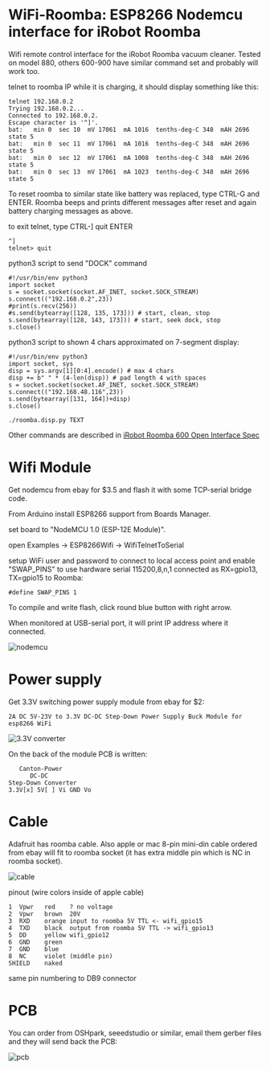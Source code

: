 # WiFi-Roomba: ESP8266 Nodemcu interface for iRobot Roomba

Wifi remote control interface for the iRobot Roomba vacuum cleaner.
Tested on model 880, others 600-900 have similar command
set and probably will work too.

telnet to roomba IP while it is charging, it should display something like this:

    telnet 192.168.0.2
    Trying 192.168.0.2...
    Connected to 192.168.0.2.
    Escape character is '^]'.
    bat:   min 0  sec 10  mV 17061  mA 1016  tenths-deg-C 348  mAH 2696  state 5  
    bat:   min 0  sec 11  mV 17061  mA 1016  tenths-deg-C 348  mAH 2696  state 5  
    bat:   min 0  sec 12  mV 17061  mA 1008  tenths-deg-C 348  mAH 2696  state 5  
    bat:   min 0  sec 13  mV 17061  mA 1023  tenths-deg-C 348  mAH 2696  state 5  

To reset roomba to similar state like battery was replaced,
type CTRL-G and ENTER. Roomba beeps and prints different
messages after reset and again battery charging messages as above.

to exit telnet, type CTRL-] quit ENTER

    ^]
    telnet> quit

python3 script to send "DOCK" command

    #!/usr/bin/env python3
    import socket
    s = socket.socket(socket.AF_INET, socket.SOCK_STREAM)
    s.connect(("192.168.0.2",23))
    #print(s.recv(256))
    #s.send(bytearray([128, 135, 173])) # start, clean, stop
    s.send(bytearray([128, 143, 173])) # start, seek dock, stop
    s.close()

python3 script to shown 4 chars approximated on 7-segment display:

    #!/usr/bin/env python3
    import socket, sys
    disp = sys.argv[1][0:4].encode() # max 4 chars
    disp += b" " * (4-len(disp)) # pad length 4 with spaces
    s = socket.socket(socket.AF_INET, socket.SOCK_STREAM)
    s.connect(("192.168.48.116",23))
    s.send(bytearray([131, 164])+disp)
    s.close()

    ./roomba.disp.py TEXT

Other commands are described in
[iRobot Roomba 600 Open Interface Spec](https://www.irobotweb.com/-/media/MainSite/PDFs/About/STEM/Create/iRobot_Roomba_600_Open_Interface_Spec.pdf)

# Wifi Module

Get nodemcu from ebay for $3.5 and flash it with some TCP-serial
bridge code.

From Arduino install ESP8266 support from Boards Manager.

set board to "NodeMCU 1.0 (ESP-12E Module)".

open Examples -> ESP8266Wifi ->  WifiTelnetToSerial

setup WiFi user and password to connect to local access 
point and enable "SWAP_PINS" to use hardware serial 115200,8,n,1
connected as RX=gpio13, TX=gpio15 to Roomba:

    #define SWAP_PINS 1

To compile and write flash, click round blue button with right arrow.

When monitored at USB-serial port, it will print IP address where it
connected.

![nodemcu](/pic/nodemcu.jpg)

# Power supply

Get 3.3V switching power supply module from ebay for $2:

    2A DC 5V-23V to 3.3V DC-DC Step-Down Power Supply Buck Module for esp8266 WiFi

![3.3V converter](/pic/3V3-converter.jpg)

On the back of the module PCB is written:

       Canton-Power
          DC-DC
    Step-Down Converter
    3.3V[x] 5V[ ] Vi GND Vo

# Cable

Adafruit has roomba cable.
Also apple or mac 8-pin mini-din cable ordered from ebay
will fit to roomba socket (it has extra middle pin which
is NC in roomba socket).

![cable](/pic/cable.jpg)

pinout (wire colors inside of apple cable)

    1  Vpwr   red    ? no voltage
    2  Vpwr   brown  20V
    3  RXD    orange input to roomba 5V TTL <- wifi_gpio15
    4  TXD    black  output from roomba 5V TTL -> wifi_gpio13
    5  DD     yellow wifi_gpio12
    6  GND    green
    7  GND    blue
    8  NC     violet (middle pin)
    SHIELD    naked

same pin numbering to DB9 connector

# PCB

You can order from OSHpark, seeedstudio or similar, email them gerber
files and they will send back the PCB:

![pcb](/pic/wifi-roomba.jpg)
